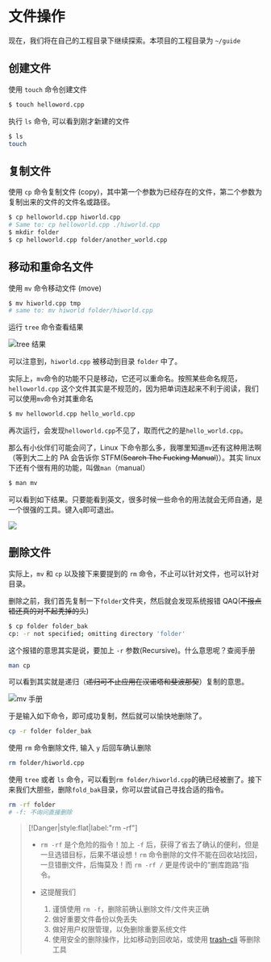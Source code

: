 # 文件操作

现在，我们将在自己的工程目录下继续探索。本项目的工程目录为 `~/guide`

## 创建文件

使用 `touch` 命令创建文件

```bash
$ touch helloword.cpp
```

执行 `ls` 命令, 可以看到刚才新建的文件

```bash
$ ls
touch
```

## 复制文件

使用 `cp` 命令复制文件 (copy)，其中第一个参数为已经存在的文件，第二个参数为复制出来的文件的文件名或路径。

```bash
$ cp helloworld.cpp hiworld.cpp
# Same to: cp helloworld.cpp ./hiworld.cpp
$ mkdir folder
$ cp helloworld.cpp folder/another_world.cpp
```

## 移动和重命名文件

使用 `mv` 命令移动文件 (move)

```bash
$ mv hiworld.cpp tmp
# same to: mv hiworld folder/hiworld.cpp
```

运行 `tree` 命令查看结果

![tree 结果](https://tsunaou.github.io/linux_guide/images/3.png)

可以注意到，`hiworld.cpp` 被移动到目录 `folder` 中了。

实际上，`mv`命令的功能不只是移动，它还可以重命名。按照某些命名规范，`helloworld.cpp` 这个文件其实是不规范的，因为把单词连起来不利于阅读，我们可以使用`mv`命令对其重命名

```bash
$ mv helloworld.cpp hello_world.cpp
```

再次运行，会发现`helloworld.cpp`不见了，取而代之的是`hello_world.cpp`。

那么有小伙伴们可能会问了，Linux 下命令那么多，我哪里知道`mv`还有这种用法啊（等到大二上的 PA 会告诉你 STFM(~~Search The Fucking Manual~~)）。其实 linux 下还有个很有用的功能，叫做`man`（manual）

```bash
$ man mv
```

可以看到如下结果。只要能看到英文，很多时候一些命令的用法就会无师自通，是一个很强的工具。键入`q`即可退出。

![](https://tsunaou.github.io/linux_guide/images/4.png)

## 删除文件

实际上，`mv` 和 `cp` 以及接下来要提到的 `rm` 命令，不止可以针对文件，也可以针对目录。

删除之前，我们首先复制一下`folder`文件夹，然后就会发现系统报错 QAQ(~~不报点错还真的对不起秃掉的头~~)

```bash
$ cp folder folder_bak
cp: -r not specified; omitting directory 'folder'
```

这个报错的意思其实是说，要加上 `-r` 参数(Recursive)。什么意思呢？查阅手册

```bash
man cp
```

可以看到其实就是递归（~~递归可不止应用在汉诺塔和斐波那契~~）复制的意思。

![mv 手册](https://tsunaou.github.io/linux_guide/images/5.png)

于是输入如下命令，即可成功复制，然后就可以愉快地删除了。

```bash
cp -r folder folder_bak
```

使用 `rm` 命令删除文件, 输入 `y` 后回车确认删除

```bash
rm folder/hiworld.cpp
```

使用 `tree` 或者 `ls` 命令，可以看到`rm folder/hiworld.cpp`的确已经被删了。接下来我们大胆些，删除`fold_bak`目录，你可以尝试自己寻找合适的指令。

```bash
rm -rf folder
# -f: 不询问直接删除
```

> [!Danger|style:flat|label:"rm -rf"]
>
> - `rm -rf` 是个危险的指令！加上 `-f` 后，获得了省去了确认的便利，但是一旦选错目标，后果不堪设想！`rm` 命令删除的文件不能在回收站找回，一旦错删文件，后悔莫及！而 `rm -rf /` 更是传说中的“删库跑路”指令。
>
> - 这提醒我们
> 	1. 谨慎使用 `rm -f`，删除前确认删除文件/文件夹正确
> 	2. 做好重要文件备份以免丢失
>   3. 做好用户权限管理，以免删除重要系统文件
>   4. 使用安全的删除操作，比如移动到回收站，或使用 [trash-cli](https://www.ostechnix.com/trash-cli-command-line-trashcan-unix-like-systems/) 等删除工具
